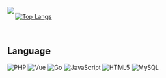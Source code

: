 <img align="left" src="https://github-readme-stats.vercel.app/api?username=WayneLothbrok&show_icons=true&hide_border=false&title_color=f69673&icon_color=1b93c9&show_owner=true"/>


[![Top Langs](https://github-readme-stats.vercel.app/api/top-langs/?username=WayneLothbrok&layout=compact)](https://github.com/anuraghazra/github-readme-stats)

<br />

## Language
![PHP](https://img.shields.io/badge/-PHP-e4cbf3?style=flat&logo=php)
![Vue](https://img.shields.io/badge/-Vue-e4cbf3?style=flat&logo=vue.js)
![Go](https://img.shields.io/badge/-Go-e4cbf3?style=flat&logo=go)
![JavaScript](https://img.shields.io/badge/-JavaScript-e4cbf3?style=flat&logo=javascript)
![HTML5](https://img.shields.io/badge/-HTML5-e4cbf3?style=flat&logo=html5)
![MySQL](https://img.shields.io/badge/-MySQL-e4cbf3?style=flat&logo=mysql)
